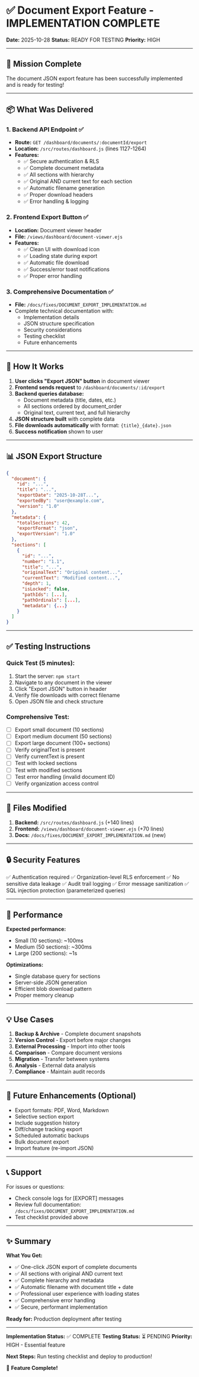 # ✅ Document Export Feature - IMPLEMENTATION COMPLETE

**Date:** 2025-10-28
**Status:** READY FOR TESTING
**Priority:** HIGH

---

## 🎯 Mission Complete

The document JSON export feature has been successfully implemented and is ready for testing!

---

## 📦 What Was Delivered

### 1. Backend API Endpoint ✅
- **Route:** `GET /dashboard/documents/:documentId/export`
- **Location:** `/src/routes/dashboard.js` (lines 1127-1264)
- **Features:**
  - ✅ Secure authentication & RLS
  - ✅ Complete document metadata
  - ✅ All sections with hierarchy
  - ✅ Original AND current text for each section
  - ✅ Automatic filename generation
  - ✅ Proper download headers
  - ✅ Error handling & logging

### 2. Frontend Export Button ✅
- **Location:** Document viewer header
- **File:** `/views/dashboard/document-viewer.ejs`
- **Features:**
  - ✅ Clean UI with download icon
  - ✅ Loading state during export
  - ✅ Automatic file download
  - ✅ Success/error toast notifications
  - ✅ Proper error handling

### 3. Comprehensive Documentation ✅
- **File:** `/docs/fixes/DOCUMENT_EXPORT_IMPLEMENTATION.md`
- Complete technical documentation with:
  - Implementation details
  - JSON structure specification
  - Security considerations
  - Testing checklist
  - Future enhancements

---

## 🔧 How It Works

1. **User clicks "Export JSON" button** in document viewer
2. **Frontend sends request** to `/dashboard/documents/:id/export`
3. **Backend queries database:**
   - Document metadata (title, dates, etc.)
   - All sections ordered by document_order
   - Original text, current text, and full hierarchy
4. **JSON structure built** with complete data
5. **File downloads automatically** with format: `{title}_{date}.json`
6. **Success notification** shown to user

---

## 📊 JSON Export Structure

```json
{
  "document": {
    "id": "...",
    "title": "...",
    "exportDate": "2025-10-28T...",
    "exportedBy": "user@example.com",
    "version": "1.0"
  },
  "metadata": {
    "totalSections": 42,
    "exportFormat": "json",
    "exportVersion": "1.0"
  },
  "sections": [
    {
      "id": "...",
      "number": "1.1",
      "title": "...",
      "originalText": "Original content...",
      "currentText": "Modified content...",
      "depth": 1,
      "isLocked": false,
      "pathIds": [...],
      "pathOrdinals": [...],
      "metadata": {...}
    }
  ]
}
```

---

## ✅ Testing Instructions

### Quick Test (5 minutes):
1. Start the server: `npm start`
2. Navigate to any document in the viewer
3. Click "Export JSON" button in header
4. Verify file downloads with correct filename
5. Open JSON file and check structure

### Comprehensive Test:
- [ ] Export small document (10 sections)
- [ ] Export medium document (50 sections)
- [ ] Export large document (100+ sections)
- [ ] Verify originalText is present
- [ ] Verify currentText is present
- [ ] Test with locked sections
- [ ] Test with modified sections
- [ ] Test error handling (invalid document ID)
- [ ] Verify organization access control

---

## 📁 Files Modified

1. **Backend:** `/src/routes/dashboard.js` (+140 lines)
2. **Frontend:** `/views/dashboard/document-viewer.ejs` (+70 lines)
3. **Docs:** `/docs/fixes/DOCUMENT_EXPORT_IMPLEMENTATION.md` (new)

---

## 🔒 Security Features

✅ Authentication required
✅ Organization-level RLS enforcement
✅ No sensitive data leakage
✅ Audit trail logging
✅ Error message sanitization
✅ SQL injection protection (parameterized queries)

---

## 🚀 Performance

**Expected performance:**
- Small (10 sections): ~100ms
- Medium (50 sections): ~300ms
- Large (200 sections): ~1s

**Optimizations:**
- Single database query for sections
- Server-side JSON generation
- Efficient blob download pattern
- Proper memory cleanup

---

## 💡 Use Cases

1. **Backup & Archive** - Complete document snapshots
2. **Version Control** - Export before major changes
3. **External Processing** - Import into other tools
4. **Comparison** - Compare document versions
5. **Migration** - Transfer between systems
6. **Analysis** - External data analysis
7. **Compliance** - Maintain audit records

---

## 🔮 Future Enhancements (Optional)

- Export formats: PDF, Word, Markdown
- Selective section export
- Include suggestion history
- Diff/change tracking export
- Scheduled automatic backups
- Bulk document export
- Import feature (re-import JSON)

---

## 📞 Support

For issues or questions:
- Check console logs for [EXPORT] messages
- Review full documentation: `/docs/fixes/DOCUMENT_EXPORT_IMPLEMENTATION.md`
- Test checklist provided above

---

## ✨ Summary

**What You Get:**
- ✅ One-click JSON export of complete documents
- ✅ All sections with original AND current text
- ✅ Complete hierarchy and metadata
- ✅ Automatic filename with document title + date
- ✅ Professional user experience with loading states
- ✅ Comprehensive error handling
- ✅ Secure, performant implementation

**Ready for:** Production deployment after testing

---

**Implementation Status:** ✅ COMPLETE
**Testing Status:** ⏳ PENDING
**Priority:** HIGH - Essential feature

**Next Steps:** Run testing checklist and deploy to production!

🎉 **Feature Complete!**
